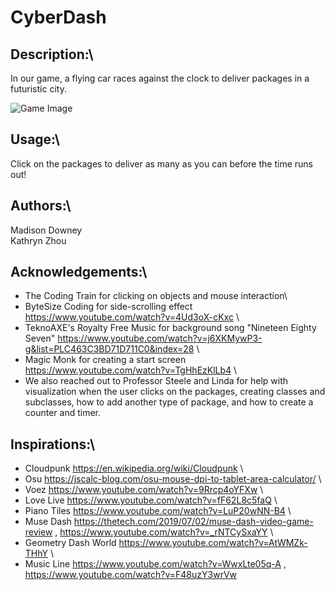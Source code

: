 # CyberDash
## Description:\
In our game, a flying car races against the clock to deliver packages in a futuristic city.

![Game Image](School/Gamepicture.png)

## Usage:\
Click on the packages to deliver as many as you can before the time runs out!

## Authors:\
Madison Downey\
Kathryn Zhou

## Acknowledgements:\
- The Coding Train for clicking on objects and mouse interaction\
- ByteSize Coding for side-scrolling effect https://www.youtube.com/watch?v=4Ud3oX-cKxc \
- TeknoAXE's Royalty Free Music for background song "Nineteen Eighty Seven" https://www.youtube.com/watch?v=j6XKMywP3-g&list=PLC463C3BD71D711C0&index=28 \
- Magic Monk for creating a start screen https://www.youtube.com/watch?v=TgHhEzKlLb4 \
- We also reached out to Professor Steele and Linda for help with visualization when the user clicks on the packages, creating classes and subclasses, how to add another type of package, and how to create a counter and timer.

## Inspirations:\
- Cloudpunk https://en.wikipedia.org/wiki/Cloudpunk \
- Osu https://jscalc-blog.com/osu-mouse-dpi-to-tablet-area-calculator/ \
- Voez https://www.youtube.com/watch?v=9Rrcp4oYFXw \
- Love Live https://www.youtube.com/watch?v=fF62L8c5faQ \
- Piano Tiles https://www.youtube.com/watch?v=LuP20wNN-B4 \
- Muse Dash https://thetech.com/2019/07/02/muse-dash-video-game-review , https://www.youtube.com/watch?v=_rNTCySxaYY \
- Geometry Dash World https://www.youtube.com/watch?v=AtWMZk-THhY \
- Music Line https://www.youtube.com/watch?v=WwxLte05q-A , https://www.youtube.com/watch?v=F48uzY3wrVw 

